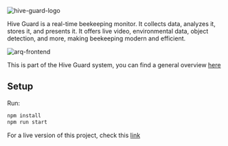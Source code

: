 ![hive-guard-logo](https://github.com/EvolutionRX/hive-guard-frontend/assets/66085255/d3397340-813b-40fb-af56-9ed9471eb63f)

Hive Guard is a real-time beekeeping monitor. It collects data, analyzes it, stores it, and presents it. It offers live video, environmental data, object detection, and more, making beekeeping modern and efficient.

![arq-frontend](https://github.com/EvolutionRX/hive-guard-frontend/assets/66085255/6f052c9e-742e-4804-a83d-5446a4a4b7a6)

This is part of the Hive Guard system, you can find a general overview [here](https://github.com/FrancoBre/HIVE-GUARD)

## Setup

Run:

```bash
npm install
npm run start
```

For a live version of this project, check this [link](https://hive-guard-client-production.up.railway.app/)
